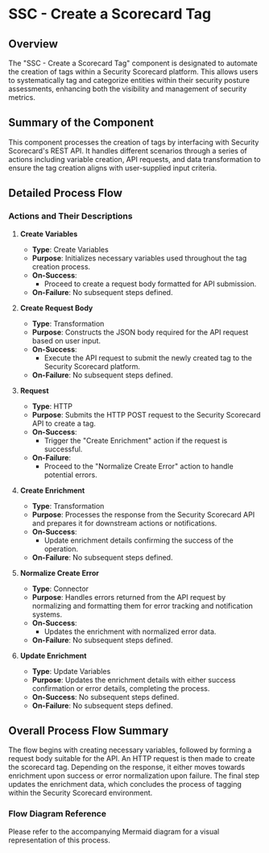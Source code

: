 # SSC - Create a Scorecard Tag

## Overview
The "SSC - Create a Scorecard Tag" component is designated to automate the creation of tags within a Security Scorecard platform. This allows users to systematically tag and categorize entities within their security posture assessments, enhancing both the visibility and management of security metrics.

## Summary of the Component
This component processes the creation of tags by interfacing with Security Scorecard's REST API. It handles different scenarios through a series of actions including variable creation, API requests, and data transformation to ensure the tag creation aligns with user-supplied input criteria.

## Detailed Process Flow

### Actions and Their Descriptions

1. **Create Variables**
   - **Type**: Create Variables
   - **Purpose**: Initializes necessary variables used throughout the tag creation process.
   - **On-Success**:
     - Proceed to create a request body formatted for API submission.
   - **On-Failure**: No subsequent steps defined.

2. **Create Request Body**
   - **Type**: Transformation
   - **Purpose**: Constructs the JSON body required for the API request based on user input.
   - **On-Success**:
     - Execute the API request to submit the newly created tag to the Security Scorecard platform.
   - **On-Failure**: No subsequent steps defined.

3. **Request**
   - **Type**: HTTP
   - **Purpose**: Submits the HTTP POST request to the Security Scorecard API to create a tag.
   - **On-Success**:
     - Trigger the "Create Enrichment" action if the request is successful.
   - **On-Failure**:
     - Proceed to the "Normalize Create Error" action to handle potential errors.

4. **Create Enrichment**
   - **Type**: Transformation
   - **Purpose**: Processes the response from the Security Scorecard API and prepares it for downstream actions or notifications.
   - **On-Success**:
     - Update enrichment details confirming the success of the operation.
   - **On-Failure**: No subsequent steps defined.

5. **Normalize Create Error**
   - **Type**: Connector
   - **Purpose**: Handles errors returned from the API request by normalizing and formatting them for error tracking and notification systems.
   - **On-Success**:
     - Updates the enrichment with normalized error data.
   - **On-Failure**: No subsequent steps defined.

6. **Update Enrichment**
   - **Type**: Update Variables
   - **Purpose**: Updates the enrichment details with either success confirmation or error details, completing the process.
   - **On-Success**: No subsequent steps defined.
   - **On-Failure**: No subsequent steps defined.

## Overall Process Flow Summary
The flow begins with creating necessary variables, followed by forming a request body suitable for the API. An HTTP request is then made to create the scorecard tag. Depending on the response, it either moves towards enrichment upon success or error normalization upon failure. The final step updates the enrichment data, which concludes the process of tagging within the Security Scorecard environment.

### Flow Diagram Reference
Please refer to the accompanying Mermaid diagram for a visual representation of this process.

